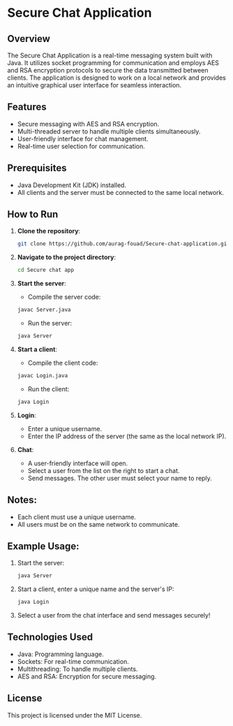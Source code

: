 # Secure Chat Application

## Overview
The Secure Chat Application is a real-time messaging system built with Java. It utilizes socket programming for communication and employs AES and RSA encryption protocols to secure the data transmitted between clients. The application is designed to work on a local network and provides an intuitive graphical user interface for seamless interaction.

## Features
- Secure messaging with AES and RSA encryption.
- Multi-threaded server to handle multiple clients simultaneously.
- User-friendly interface for chat management.
- Real-time user selection for communication.

## Prerequisites
- Java Development Kit (JDK) installed.
- All clients and the server must be connected to the same local network.

## How to Run

1. **Clone the repository**:
   ```bash
   git clone https://github.com/aurag-fouad/Secure-chat-application.git
   ```
2. **Navigate to the project directory**:
    ```bash
   cd Secure chat app
   ```
3. **Start the server**:
    - Compile the server code:
    ```bash
    javac Server.java
    ```
    - Run the server:
    ```bash
    java Server
    ```
4. **Start a client**:
    - Compile the client code:
    ```bash
    javac Login.java
    ```
    - Run the client:
    ```bash
    java Login
    ```
5. **Login**:
    - Enter a unique username.
    - Enter the IP address of the server (the same as the local network IP).

6. **Chat**:
    - A user-friendly interface will open.
    - Select a user from the list on the right to start a chat.
    - Send messages. The other user must select your name to reply.

## Notes:
- Each client must use a unique username.
- All users must be on the same network to communicate.

## Example Usage:
1. Start the server:
    ```bash
    java Server
    ```
2. Start a client, enter a unique name and the server's IP:
    ```bash
    java Login
    ```
3. Select a user from the chat interface and send messages securely!

## Technologies Used
- Java: Programming language.
- Sockets: For real-time communication.
- Multithreading: To handle multiple clients.
- AES and RSA: Encryption for secure messaging.

## License
This project is licensed under the MIT License.
